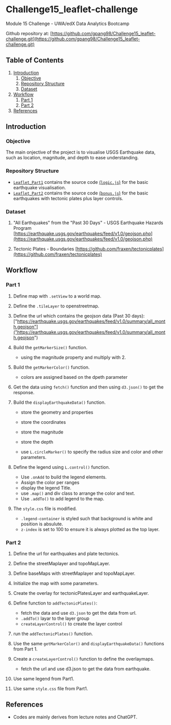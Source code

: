 # Challenge15_leaflet-challenge
Module 15 Challenge - UWA/edX Data Analytics Bootcamp

Github repository at: [https://github.com/gpang98/Challenge15_leaflet-challenge.git](https://github.com/gpang98/Challenge15_leaflet-challenge.git)

## Table of Contents
1. [Introduction](https://github.com/gpang98/Challenge15_leaflet-challenge#introduction)
    1. [Objective](https://github.com/gpang98/Challenge15_leaflet-challenge#objective)
    2. [Repository Structure](https://github.com/gpang98/Challenge15_leaflet-challenge#repository-structure)
    3. [Dataset](https://github.com/gpang98/Challenge15_leaflet-challenge#dataset)
2. [Workflow](https://github.com/gpang98/Challenge15_leaflet-challenge#workflow)
    1. [Part 1](https://github.com/gpang98/Challenge15_leaflet-challenge#part_1)
    2. [Part 2](https://github.com/gpang98/Challenge15_leaflet-challenge#part_2)
3. [References](https://github.com/gpang98/Challenge15_leaflet-challenge#references)


## Introduction

### Objective
The main onjective of the project is to visualise USGS Earthquake data, such as location, magnitude, and depth to ease understanding.

### Repository Structure
- [`Leaflet_Part1`](https://github.com/gpang98/Challenge15_leaflet-challenge/tree/main/Leaflet_Part1) contains the source code [(`logic.js`)](https://github.com/gpang98/Challenge15_leaflet-challenge/blob/main/Leaflet_Part1/static/js/logic.js) for the basic earthquake visualisation.
- [`Leaflet_Part2`](https://github.com/gpang98/Challenge15_leaflet-challenge/tree/main/Leaflet_Part2) contains the source code [(`bonus.js`)](https://github.com/gpang98/Challenge15_leaflet-challenge/blob/main/Leaflet_Part2/static/js/bonus.js) for the basic earthquakes with tectonic plates plus layer controls.

### Dataset
1. "All Earthquakes" from the "Past 30 Days" - USGS Earthquake Hazards Program [https://earthquake.usgs.gov/earthquakes/feed/v1.0/geojson.php](https://earthquake.usgs.gov/earthquakes/feed/v1.0/geojson.php)

2. Tectonic Plates - Boundaries [https://github.com/fraxen/tectonicplates](https://github.com/fraxen/tectonicplates)

## Workflow
### Part 1
1. Define map with `.setView` to a world map.
2. Define the `.tileLayer` to openstreetmap.
3. Define the url which contains the geojson data (Past 30 days): ["https://earthquake.usgs.gov/earthquakes/feed/v1.0/summary/all_month.geojson"]("https://earthquake.usgs.gov/earthquakes/feed/v1.0/summary/all_month.geojson")

4. Build the `getMarkerSize()` function.
    - using the magnitude property and multiply with 2.

5. Build the `getMarkerColor()` function.
    - colors are assigned based on the dpeth parameter

6. Get the data using `fetch()` function and then using `d3.json()` to get the response.

7. Build the `displayEarthquakeData()` function.
    - store the geometry and properties
    - store the coordinates
    - store the magnitude
    - store the depth

    - use `L.circleMarker()` to specify the radius size and color and other parameters.

8. Define the legend using `L.control()` function.
    - Use `.onAdd` to build the legend elements.
    - Assign the color per ranges
    - display the legend Title.
    - use `.map()` and div class to arrange the color and text.
    - Use `.addTo()` to add legend to the map.

9. The `style.css` file is modified.
    - `.legend-container` is styled such that background is white and position is absulute.
    - `z-index` is set to 100 to ensure it is always plotted as the top layer.


### Part 2
1. Define the url for earthquakes and plate tectonics.

2. Define the streetMaplayer and topoMapLayer.

3. Define baseMaps with streetMaplayer and topoMapLayer.

4. Initialize the map with some parameters.

5. Create the overlay for tectonicPlatesLayer and earthquakeLayer.

6. Define function to `addTectonicPlates()`:
    - fetch the data and use `d3.json` to get the data from url.
    - `.addTo()` layar to the layer group
    - `createLayerControl()` to create the layer control

7. run the `addTectonicPlates()` function.

8. Use the same `getMarkerColor()` and `displayEarthquakeData()` functions from Part 1.

9. Create a `createLayerControl()` function to define the overlaymaps.
    - fetch the url and use d3.json to get the data from earthquake.

10. Use same legend from Part1.

11. Use same `style.css` file from Part1.


## References
- Codes are mainly derives from lecture notes and ChatGPT.
